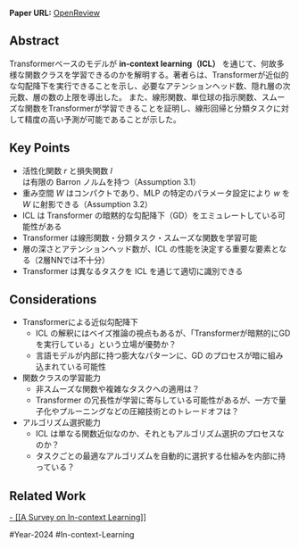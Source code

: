 **Paper URL:** [OpenReview](https://openreview.net/forum?id=rJkGOARXns&referrer=%5Bthe%20profile%20of%20Bo%20Jiang%5D(%2Fprofile%3Fid%3D~Bo_Jiang2))


## Abstract
Transformerベースのモデルが **in-context learning（ICL）** を通じて、何故多様な関数クラスを学習できるのかを解明する。著者らは、Transformerが近似的な勾配降下を実行できることを示し、必要なアテンションヘッド数、隠れ層の次元数、層の数の上限を導出した。
また、線形関数、単位球の指示関数、スムーズな関数をTransformerが学習できることを証明し、線形回帰と分類タスクに対して精度の高い予測が可能であることが示した。


## Key Points
- 活性化関数 $r$ と損失関数 $l$ は有限の Barron ノルムを持つ（Assumption 3.1）
- 重み空間 $W$ はコンパクトであり、MLP の特定のパラメータ設定により $w$ を $W$ に射影できる（Assumption 3.2）
- ICL は Transformer の暗黙的な勾配降下（GD）をエミュレートしている可能性がある
- Transformer は線形関数・分類タスク・スムーズな関数を学習可能
- 層の深さとアテンションヘッド数が、ICL の性能を決定する重要な要素となる（2層NNでは不十分）
- Transformer は異なるタスクを ICL を通じて適切に識別できる


## Considerations
- Transformerによる近似勾配降下
	- ICL の解釈にはベイズ推論の視点もあるが、「Transformerが暗黙的にGDを実行している」という立場が優勢か？
	- 言語モデルが内部に持つ膨大なパターンに、GD のプロセスが暗に組み込まれている可能性
- 関数クラスの学習能力
    - 非スムーズな関数や複雑なタスクへの適用は？
    - Transformer の冗長性が学習に寄与している可能性があるが、一方で量子化やプルーニングなどの圧縮技術とのトレードオフは？
- アルゴリズム選択能力
	- ICL は単なる関数近似なのか、それともアルゴリズム選択のプロセスなのか？
	- タスクごとの最適なアルゴリズムを自動的に選択する仕組みを内部に持っている？


## Related Work 
[- [[A Survey on In-context Learning]]](https://arxiv.org/abs/2301.00234)


#Year-2024 #In-context-Learning

